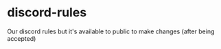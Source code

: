 # discord-rules
Our discord rules but it's available to public to make changes (after being accepted)
